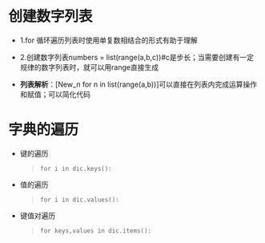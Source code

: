 # 创建数字列表

- 1.for 循环遍历列表时使用单复数相结合的形式有助于理解

- 2.创建数字列表numbers = list(range(a,b,c))#c是步长；当需要创建有一定规律的数字列表时，就可以用range直接生成

- **列表解析**：[New_n for n in list(range(a,b))]可以直接在列表内完成运算操作和赋值；可以简化代码

# 字典的遍历

- 键的遍历

  > ```
  > for i in dic.keys():
  > ```

- 值的遍历

  > ```
  > for i in dic.values():
  > ```

- 键值对遍历

  > ```
  > for keys,values in dic.items():
  > ```
